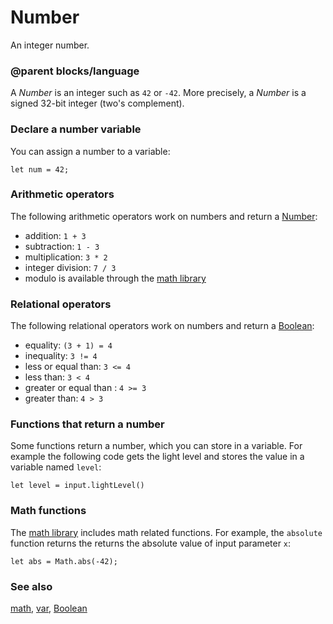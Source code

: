 # Number

An integer number.

### @parent blocks/language

A *Number* is an integer such as `42` or `-42`. More precisely, a *Number* is a signed 32-bit integer (two's complement).

### Declare a number variable

You can assign a number to a variable:

```blocks
let num = 42;
```

### Arithmetic operators

The following arithmetic operators work on numbers and return a [Number](/reference/types/number):

*  addition: `1 + 3`
* subtraction: `1 - 3 `
* multiplication: `3 * 2`
* integer division: `7 / 3`
* modulo is available through the [math library](/blocks/math)

### Relational operators

The following relational operators work on numbers and return a [Boolean](/blocks/logic/boolean):

* equality: `(3 + 1) = 4`
* inequality: `3 != 4`
* less or equal than: `3 <= 4`
* less than: `3 < 4`
* greater or equal than : `4 >= 3`
* greater than: `4 > 3`

### Functions that return a number

Some functions return a number, which you can store in a variable. 
For example the following code gets the light level and stores the value in a variable named `level`:

```blocks
let level = input.lightLevel()
```

### Math functions

The [math library](/blocks/math) includes math related functions. 
For example, the `absolute` function returns the returns the absolute value of input parameter `x`:

```blocks
let abs = Math.abs(-42);
```

### See also

[math](/blocks/math), [var](/blocks/variables/var), [Boolean](/blocks/logic/boolean)

